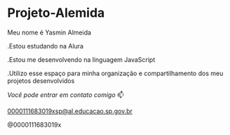 # Projeto-Alemida
Meu nome é Yasmin Almeida

.Estou estudando na Alura

.Estou me desenvolvendo na linguagem JavaScript

.Utilizo esse espaço para minha organização e compartilhamento dos meu projetos desenvolvidos

*Você pode entrar em contato comigo* 📫

0000111683019xsp@al.educacao.sp.gov.br

@0000111683019x

